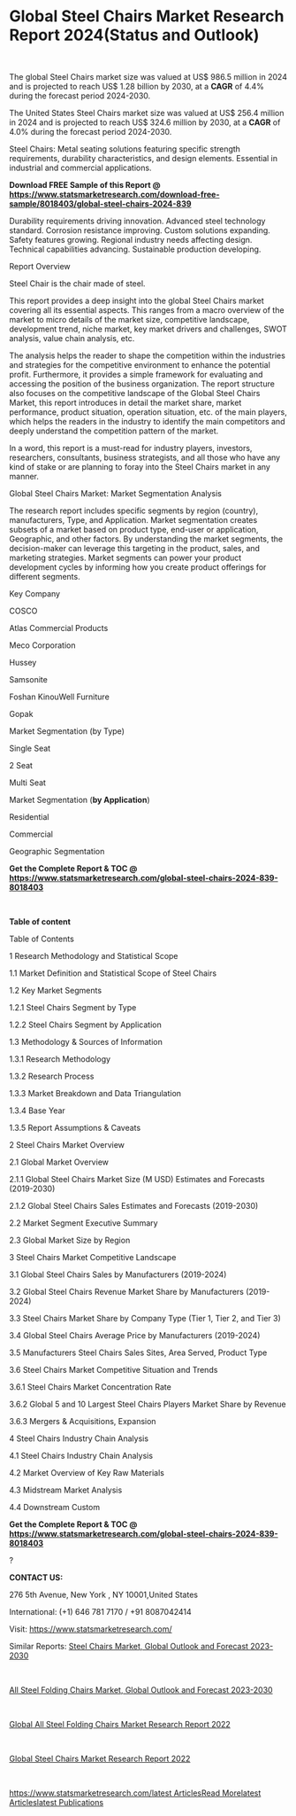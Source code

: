 <h1>Global Steel Chairs Market Research Report 2024(Status and Outlook)</h1><br/><p>The global Steel Chairs market size was valued at US$ 986.5 million in 2024 and is projected to reach US$ 1.28 billion by 2030, at a <strong>CAGR</strong> of 4.4% during the forecast period 2024-2030.</p>
 
 
 
 <p>The United States Steel Chairs market size was valued at US$ 256.4 million in 2024 and is projected to reach US$ 324.6 million by 2030, at a <strong>CAGR</strong> of 4.0% during the forecast period 2024-2030.</p>
 
 
 
 <p>Steel Chairs: Metal seating solutions featuring specific strength requirements, durability characteristics, and design elements. Essential in industrial and commercial applications.</p>
 
 
 
 <p><strong>Download FREE Sample of this Report @ <a href="https://www.statsmarketresearch.com/download-free-sample/8018403/global-steel-chairs-2024-839">https://www.statsmarketresearch.com/download-free-sample/8018403/global-steel-chairs-2024-839</a></strong></p>
 
 
 
 <p>Durability requirements driving innovation. Advanced steel technology standard. Corrosion resistance improving. Custom solutions expanding. Safety features growing. Regional industry needs affecting design. Technical capabilities advancing. Sustainable production developing.</p>
 
 
 
 <p>Report Overview</p>
 
 
 
 <p>Steel Chair is the chair made of steel.</p>
 
 
 
 <p>This report provides a deep insight into the global Steel Chairs market covering all its essential aspects. This ranges from a macro overview of the market to micro details of the market size, competitive landscape, development trend, niche market, key market drivers and challenges, SWOT analysis, value chain analysis, etc.</p>
 
 
 
 <p>The analysis helps the reader to shape the competition within the industries and strategies for the competitive environment to enhance the potential profit. Furthermore, it provides a simple framework for evaluating and accessing the position of the business organization. The report structure also focuses on the competitive landscape of the Global Steel Chairs Market, this report introduces in detail the market share, market performance, product situation, operation situation, etc. of the main players, which helps the readers in the industry to identify the main competitors and deeply understand the competition pattern of the market.</p>
 
 
 
 <p>In a word, this report is a must-read for industry players, investors, researchers, consultants, business strategists, and all those who have any kind of stake or are planning to foray into the Steel Chairs market in any manner.</p>
 
 
 
 <p>Global Steel Chairs Market: Market Segmentation Analysis</p>
 
 
 
 <p>The research report includes specific segments by region (country), manufacturers, Type, and Application. Market segmentation creates subsets of a market based on product type, end-user or application, Geographic, and other factors. By understanding the market segments, the decision-maker can leverage this targeting in the product, sales, and marketing strategies. Market segments can power your product development cycles by informing how you create product offerings for different segments.</p>
 
 
 
 <p>Key Company</p>
 
 
 
 <p>COSCO</p>
 
 
 
 <p>Atlas Commercial Products</p>
 
 
 
 <p>Meco Corporation</p>
 
 
 
 <p>Hussey</p>
 
 
 
 <p>Samsonite</p>
 
 
 
 <p>Foshan KinouWell Furniture</p>
 
 
 
 <p>Gopak</p>
 
 
 
 <p>Market Segmentation (by Type)</p>
 
 
 
 <p>Single Seat</p>
 
 
 
 <p>2 Seat</p>
 
 
 
 <p>Multi Seat</p>
 
 
 
 <p>Market Segmentation (<strong>by Application</strong>)</p>
 
 
 
 <p>Residential</p>
 
 
 
 <p>Commercial</p>
 
 
 
 <p>Geographic Segmentation</p>
 
 
 
 <div><b>Get the Complete Report & TOC @ <a href="https://www.statsmarketresearch.com/global-steel-chairs-2024-839-8018403">https://www.statsmarketresearch.com/global-steel-chairs-2024-839-8018403</a></b></div>
 
 
 
 <p><br />
 
 <b>Table of content</b></p>
 
 
 
 <p>Table of Contents<br />
 
 1 Research Methodology and Statistical Scope<br />
 
 1.1 Market Definition and Statistical Scope of Steel Chairs<br />
 
 1.2 Key Market Segments<br />
 
 1.2.1 Steel Chairs Segment by Type<br />
 
 1.2.2 Steel Chairs Segment by Application<br />
 
 1.3 Methodology & Sources of Information<br />
 
 1.3.1 Research Methodology<br />
 
 1.3.2 Research Process<br />
 
 1.3.3 Market Breakdown and Data Triangulation<br />
 
 1.3.4 Base Year<br />
 
 1.3.5 Report Assumptions & Caveats<br />
 
 2 Steel Chairs Market Overview<br />
 
 2.1 Global Market Overview<br />
 
 2.1.1 Global Steel Chairs Market Size (M USD) Estimates and Forecasts (2019-2030)<br />
 
 2.1.2 Global Steel Chairs Sales Estimates and Forecasts (2019-2030)<br />
 
 2.2 Market Segment Executive Summary<br />
 
 2.3 Global Market Size by Region<br />
 
 3 Steel Chairs Market Competitive Landscape<br />
 
 3.1 Global Steel Chairs Sales by Manufacturers (2019-2024)<br />
 
 3.2 Global Steel Chairs Revenue Market Share by Manufacturers (2019-2024)<br />
 
 3.3 Steel Chairs Market Share by Company Type (Tier 1, Tier 2, and Tier 3)<br />
 
 3.4 Global Steel Chairs Average Price by Manufacturers (2019-2024)<br />
 
 3.5 Manufacturers Steel Chairs Sales Sites, Area Served, Product Type<br />
 
 3.6 Steel Chairs Market Competitive Situation and Trends<br />
 
 3.6.1 Steel Chairs Market Concentration Rate<br />
 
 3.6.2 Global 5 and 10 Largest Steel Chairs Players Market Share by Revenue<br />
 
 3.6.3 Mergers & Acquisitions, Expansion<br />
 
 4 Steel Chairs Industry Chain Analysis<br />
 
 4.1 Steel Chairs Industry Chain Analysis<br />
 
 4.2 Market Overview of Key Raw Materials<br />
 
 4.3 Midstream Market Analysis<br />
 
 4.4 Downstream Custom</p>
 
 
 
 <div><b>Get the Complete Report & TOC @ <a href="https://www.statsmarketresearch.com/global-steel-chairs-2024-839-8018403">https://www.statsmarketresearch.com/global-steel-chairs-2024-839-8018403</a></b></div>
 
 
 
 <p>? </p>
 
 
 
 <p><b>CONTACT US:</b><br />
 
 276 5th Avenue, New York , NY 10001,United States<br />
 
 International: (+1) 646 781 7170 / +91 8087042414<br />
 
 Visit: <a href="https://www.statsmarketresearch.com/">https://www.statsmarketresearch.com/</a><br />
 
 Similar Reports: <a href="https://www.statsmarketresearch.com/global-steel-chairs-2024-839-8018403">Steel Chairs Market, Global Outlook and Forecast 2023-2030</a><br />
 
 <br />
 
 <a href="https://www.statsmarketresearch.com/global-steel-chairs-2024-839-8018403">All Steel Folding Chairs Market, Global Outlook and Forecast 2023-2030</a><br />
 
 <br />
 
 <a href="https://www.statsmarketresearch.com/global-steel-chairs-2024-839-8018403">Global All Steel Folding Chairs Market Research Report 2022</a><br />
 
 <br />
 
 <a href="https://www.statsmarketresearch.com/global-steel-chairs-2024-839-8018403">Global Steel Chairs Market Research Report 2022</a><br />
 
 <br />
 
 <a href="https://gyeongbokgung.com">https://www.statsmarketresearch.com/</a><a href="https://hallyeomaritime.com">latest Articles</a><a href="https://jingwansa.com">Read More</a><a href="https://nguoiviet.jp/">latest Articles</a><a href="https://www.intelmarketresearch.com/">latest Publications</a></p>